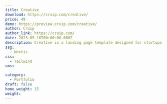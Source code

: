 ```yaml
---
title: Creative
download: https://cruip.com/creative/
price: 49
demo: https://preview.cruip.com/creative/
author: Cruip
author_link: https://cruip.com/
date: 2023-05-16T00:00:00.000Z
description: Creative is a landing page template designed for startups who want to showcase the work of creative professionals.
ssg:
  - Nextjs
css:
  - Tailwind
cms:

category:
  - Portfolio
draft: false
home_weight: 15
weight: 
---
```

